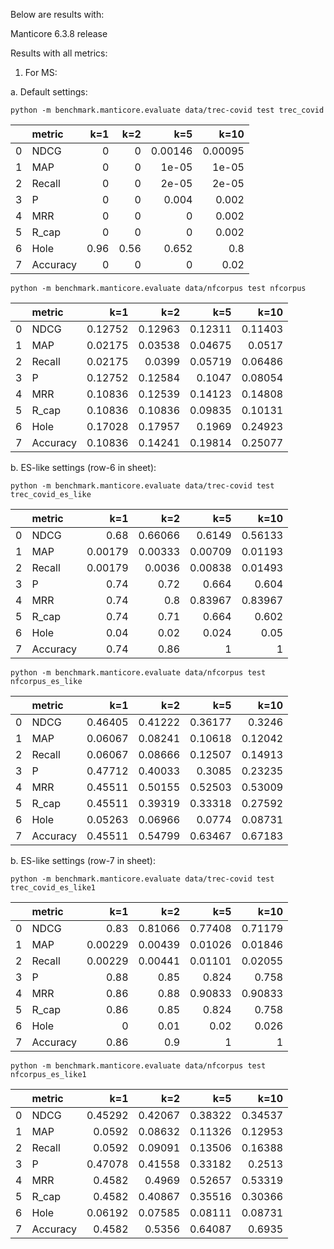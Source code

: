 Below are results with:

Manticore 6.3.8 release

Results with all metrics:

1. For MS:

a. Default settings:

```shell
python -m benchmark.manticore.evaluate data/trec-covid test trec_covid
```

|    | metric   |   k=1 |   k=2 |     k=5 |    k=10 |
|---:|:---------|------:|------:|--------:|--------:|
|  0 | NDCG     |  0    |  0    | 0.00146 | 0.00095 |
|  1 | MAP      |  0    |  0    | 1e-05   | 1e-05   |
|  2 | Recall   |  0    |  0    | 2e-05   | 2e-05   |
|  3 | P        |  0    |  0    | 0.004   | 0.002   |
|  4 | MRR      |  0    |  0    | 0       | 0.002   |
|  5 | R_cap    |  0    |  0    | 0       | 0.002   |
|  6 | Hole     |  0.96 |  0.56 | 0.652   | 0.8     |
|  7 | Accuracy |  0    |  0    | 0       | 0.02    |


```shell
python -m benchmark.manticore.evaluate data/nfcorpus test nfcorpus
```

|    | metric   |     k=1 |     k=2 |     k=5 |    k=10 |
|---:|:---------|--------:|--------:|--------:|--------:|
|  0 | NDCG     | 0.12752 | 0.12963 | 0.12311 | 0.11403 |
|  1 | MAP      | 0.02175 | 0.03538 | 0.04675 | 0.0517  |
|  2 | Recall   | 0.02175 | 0.0399  | 0.05719 | 0.06486 |
|  3 | P        | 0.12752 | 0.12584 | 0.1047  | 0.08054 |
|  4 | MRR      | 0.10836 | 0.12539 | 0.14123 | 0.14808 |
|  5 | R_cap    | 0.10836 | 0.10836 | 0.09835 | 0.10131 |
|  6 | Hole     | 0.17028 | 0.17957 | 0.1969  | 0.24923 |
|  7 | Accuracy | 0.10836 | 0.14241 | 0.19814 | 0.25077 |



b. ES-like settings (row-6 in sheet):

```shell
python -m benchmark.manticore.evaluate data/trec-covid test trec_covid_es_like
```

|    | metric   |     k=1 |     k=2 |     k=5 |    k=10 |
|---:|:---------|--------:|--------:|--------:|--------:|
|  0 | NDCG     | 0.68    | 0.66066 | 0.6149  | 0.56133 |
|  1 | MAP      | 0.00179 | 0.00333 | 0.00709 | 0.01193 |
|  2 | Recall   | 0.00179 | 0.0036  | 0.00838 | 0.01493 |
|  3 | P        | 0.74    | 0.72    | 0.664   | 0.604   |
|  4 | MRR      | 0.74    | 0.8     | 0.83967 | 0.83967 |
|  5 | R_cap    | 0.74    | 0.71    | 0.664   | 0.602   |
|  6 | Hole     | 0.04    | 0.02    | 0.024   | 0.05    |
|  7 | Accuracy | 0.74    | 0.86    | 1       | 1       |




```shell
python -m benchmark.manticore.evaluate data/nfcorpus test nfcorpus_es_like
```

|    | metric   |     k=1 |     k=2 |     k=5 |    k=10 |
|---:|:---------|--------:|--------:|--------:|--------:|
|  0 | NDCG     | 0.46405 | 0.41222 | 0.36177 | 0.3246  |
|  1 | MAP      | 0.06067 | 0.08241 | 0.10618 | 0.12042 |
|  2 | Recall   | 0.06067 | 0.08666 | 0.12507 | 0.14913 |
|  3 | P        | 0.47712 | 0.40033 | 0.3085  | 0.23235 |
|  4 | MRR      | 0.45511 | 0.50155 | 0.52503 | 0.53009 |
|  5 | R_cap    | 0.45511 | 0.39319 | 0.33318 | 0.27592 |
|  6 | Hole     | 0.05263 | 0.06966 | 0.0774  | 0.08731 |
|  7 | Accuracy | 0.45511 | 0.54799 | 0.63467 | 0.67183 |



b. ES-like settings (row-7 in sheet):

```shell
python -m benchmark.manticore.evaluate data/trec-covid test trec_covid_es_like1
```

|    | metric   |     k=1 |     k=2 |     k=5 |    k=10 |
|---:|:---------|--------:|--------:|--------:|--------:|
|  0 | NDCG     | 0.83    | 0.81066 | 0.77408 | 0.71179 |
|  1 | MAP      | 0.00229 | 0.00439 | 0.01026 | 0.01846 |
|  2 | Recall   | 0.00229 | 0.00441 | 0.01101 | 0.02055 |
|  3 | P        | 0.88    | 0.85    | 0.824   | 0.758   |
|  4 | MRR      | 0.86    | 0.88    | 0.90833 | 0.90833 |
|  5 | R_cap    | 0.86    | 0.85    | 0.824   | 0.758   |
|  6 | Hole     | 0       | 0.01    | 0.02    | 0.026   |
|  7 | Accuracy | 0.86    | 0.9     | 1       | 1       |



```shell
python -m benchmark.manticore.evaluate data/nfcorpus test nfcorpus_es_like1
```

|    | metric   |     k=1 |     k=2 |     k=5 |    k=10 |
|---:|:---------|--------:|--------:|--------:|--------:|
|  0 | NDCG     | 0.45292 | 0.42067 | 0.38322 | 0.34537 |
|  1 | MAP      | 0.0592  | 0.08632 | 0.11326 | 0.12953 |
|  2 | Recall   | 0.0592  | 0.09091 | 0.13506 | 0.16388 |
|  3 | P        | 0.47078 | 0.41558 | 0.33182 | 0.2513  |
|  4 | MRR      | 0.4582  | 0.4969  | 0.52657 | 0.53319 |
|  5 | R_cap    | 0.4582  | 0.40867 | 0.35516 | 0.30366 |
|  6 | Hole     | 0.06192 | 0.07585 | 0.08111 | 0.08731 |
|  7 | Accuracy | 0.4582  | 0.5356  | 0.64087 | 0.6935  |
